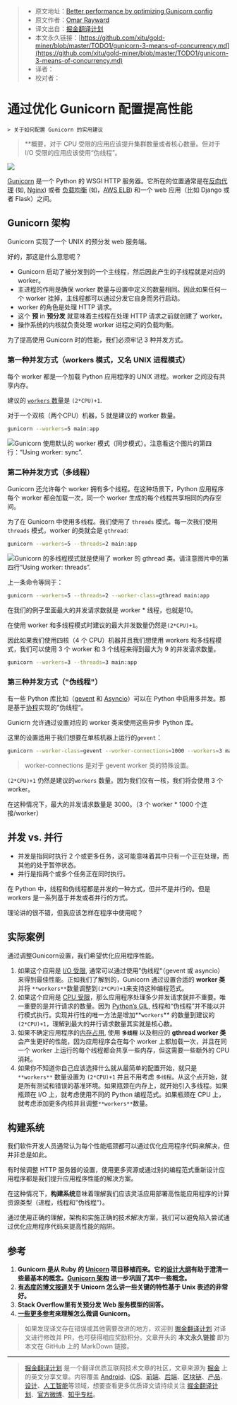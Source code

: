 > * 原文地址：[Better performance by optimizing Gunicorn config](https://medium.com/building-the-system/gunicorn-3-means-of-concurrency-efbb547674b7)
> * 原文作者：[Omar Rayward](https://medium.com/@orayward)
> * 译文出自：[掘金翻译计划](https://github.com/xitu/gold-miner)
> * 本文永久链接：[https://github.com/xitu/gold-miner/blob/master/TODO1/gunicorn-3-means-of-concurrency.md](https://github.com/xitu/gold-miner/blob/master/TODO1/gunicorn-3-means-of-concurrency.md)
> * 译者：
> * 校对者：

# 通过优化 Gunicorn 配置提高性能

	> 关于如何配置 Gunicorn 的实用建议

> **概要，对于 CPU 受限的应用应该提升集群数量或者核心数量。但对于 I/O 受限的应用应该使用“伪线程”。
> 
![](https://cdn-images-1.medium.com/max/3078/1*39XEUZgpoUUzahu7giTlAw.png)

[Gunicorn](http://gunicorn.org/) 是一个 Python 的 WSGI HTTP 服务器。它所在的位置通常是在[反向代理](https://en.wikipedia.org/wiki/Reverse_proxy) (如, [Nginx](https://docs.nginx.com/nginx/admin-guide/web-server/reverse-proxy/)) 或者 [负载均衡](https://f5.com/glossary/load-balancer) (如，[AWS ELB](https://aws.amazon.com/elasticloadbalancing/)) 和一个 web 应用（比如 Django 或者 Flask）之间。

## Gunicorn 架构

Gunicorn 实现了一个 UNIX 的预分发 web 服务端。

好的，那这是什么意思呢？

* Gunicorn 启动了被分发到的一个主线程，然后因此产生的子线程就是对应的 worker。
* 主进程的作用是确保 worker 数量与设置中定义的数量相同。因此如果任何一个 worker 挂掉，主线程都可以通过分发它自身而另行启动。
* worker 的角色是处理 HTTP 请求。
* 这个 **预** in **预分发** 就意味着主线程在处理 HTTP 请求之前就创建了 worker。
* 操作系统的内核就负责处理 worker 进程之间的负载均衡。

为了提高使用 Gunicorn 时的性能，我们必须牢记 3 种并发方式。

### 第一种并发方式（workers 模式，又名 UNIX 进程模式）

每个 worker 都是一个加载 Python 应用程序的 UNIX 进程。worker 之间没有共享内存。

建议的 [`workers` 数量](http://docs.gunicorn.org/en/latest/design.html#how-many-workers)是 `(2*CPU)+1`.

对于一个双核（两个CPU）机器，5 就是建议的 worker 数量。

```bash
gunicorn --workers=5 main:app
```

![Gunicorn 使用默认的 worker 模式（同步模式）。注意看这个图片的第四行：“Using worker: sync”.](https://cdn-images-1.medium.com/max/2818/1*QbgEx24X6sZ204k5HOs3WA.png)

### 第二种并发方式（多线程）

Gunicorn 还允许每个 worker 拥有多个线程。在这种场景下，Python 应用程序每个 worker 都会加载一次，同一个 worker 生成的每个线程共享相同的内存空间。

为了在 Gunicorn 中使用多线程。我们使用了 `threads` 模式。每一次我们使用 `threads` 模式，worker 的类就会是 `gthread`:

```bash
gunicorn --workers=5 --threads=2 main:app
```

![Gunicorn 的多线程模式就是使用了 worker 的 gthread 类。请注意图片中的第四行“Using worker: threads”.](https://cdn-images-1.medium.com/max/2786/1*hkpM7HoS_4PClLOVH9lCew.png)

上一条命令等同于：

```bash
gunicorn --workers=5 --threads=2 --worker-class=gthread main:app
```

在我们的例子里面最大的并发请求数就是 worker * 线程，也就是10。

在使用 worker 和多线程模式时建议的最大并发数量仍然是`(2*CPU)+1`。

因此如果我们使用四核（4 个 CPU）机器并且我们想使用 workers 和多线程模式，我们可以使用 3 个 worker 和 3 个线程来得到最大为 9 的并发请求数量。

```bash
gunicorn --workers=3 --threads=3 main:app
```

### 第三种并发方式（"伪线程"）

有一些 Python 库比如（[gevent](http://www.gevent.org/) 和 [Asyncio](https://docs.python.org/3/library/asyncio.html)）可以在 Python 中启用多并发。那是基于[协程](https://en.wikipedia.org/wiki/Coroutine)实现的”伪线程“。

Gunicrn 允许通过设置对应的 worker 类来使用这些异步 Python 库。

这里的设置适用于我们想要在单核机器上运行的`gevent`：

```bash
gunicorn --worker-class=gevent --worker-connections=1000 --workers=3 main:app
```

> worker-connections 是对于 gevent worker 类的特殊设置。

`(2*CPU)+1` 仍然是建议的`workers` 数量。因为我们仅有一核，我们将会使用 3 个worker。

在这种情况下，最大的并发请求数量是 3000。（3 个 worker * 1000 个连接/worker）

## 并发 vs. 并行

* 并发是指同时执行 2 个或更多任务，这可能意味着其中只有一个正在处理，而其他的处于暂停状态。
* 并行是指两个或多个任务正在同时执行。

在 Python 中，线程和伪线程都是并发的一种方式，但并不是并行的。但是 workers 是一系列基于并发或者并行的方式。

理论讲的很不错，但我应该怎样在程序中使用呢？

## 实际案例

通过调整Gunicorn设置，我们希望优化应用程序性能。

 1. 如果这个应用是 [I/O 受限](https://en.wikipedia.org/wiki/I/O_bound), 通常可以通过使用”伪线程“（gevent 或 asyncio）来得到最佳性能。正如我们了解到的，Gunicorn 通过设置合适的 **worker 类** 并将 `**workers**`数量调整到`(2*CPU)+1`来支持这种编程范式。
 2. 如果这个应用是 [CPU 受限](https://en.wikipedia.org/wiki/CPU-bound)，那么应用程序处理多少并发请求就并不重要。唯一重要的是并行请求的数量。因为 [Python’s GIL](https://wiki.python.org/moin/GlobalInterpreterLock), 线程和“伪线程”并不能以并行模式执行。实现并行性的唯一方法是增加**`workers`** 的数量到建议的`(2*CPU)+1`，理解到最大的并行请求数量其实就是核心数。
 3. 如果不确定应用程序的[内存占用](https://en.wikipedia.org/wiki/Memory_footprint), 使用 **`多线程`** 以及相应的 **gthread worker 类** 会产生更好的性能，因为应用程序会在每个 worker 上都加载一次，并且在同一个 worker 上运行的每个线程都会共享一些内存，但这需要一些额外的 CPU 消耗。
 4. 如果你不知道你自己应该选择什么就从最简单的配置开始，就只是`**workers**` 数量设置为 `(2*CPU)+1` 并且不用考虑 `多线程`。从这个点开始，就是所有测试和错误的基准环境。如果瓶颈在内存上，就开始引入多线程。如果瓶颈在 I/O 上，就考虑使用不同的 Python 编程范式。如果瓶颈在 CPU 上，就考虑添加更多内核并且调整`**workers**`数量。

## 构建系统

我们软件开发人员通常认为每个性能瓶颈都可以通过优化应用程序代码来解决，但并非总是如此。

有时候调整 HTTP 服务器的设置，使用更多资源或通过别的编程范式重新设计应用程序都是我们提升应用程序性能的解决方案。

在这种情况下，**构建系统**意味着理解我们应该灵活应用部署高性能应用程序的计算资源类型（进程，线程和”伪线程“）。

通过使用正确的理解，架构和实施正确的技术解决方案，我们可以避免陷入尝试通过优化应用程序代码来提高性能的陷阱。

## 参考

 1. **Gunicorn 是从 Ruby 的 [Unicorn](https://bogomips.org/unicorn/) 项目移植而来。它的[设计大纲](https://bogomips.org/unicorn/DESIGN.html)有助于澄清一些最基本的概念。[Gunicorn 架构](http://docs.gunicorn.org/en/latest/design.html) 进一步巩固了其中一些概念。**
 2. **[有态度的博文报道](https://tomayko.com/blog/2009/unicorn-is-unix)关于 Unicorn 怎么讲一些关键的特性基于 Unix 表述的非常好。**
 3. **Stack Overflow里有关预分发 Web 服务模型的回答。**
 4. **[一些](https://github.com/benoitc/gunicorn/issues/1045)[更多](https://stackoverflow.com/questions/38425620/gunicorn-workers-and-threads)[参考](http://docs.gunicorn.org/en/stable/settings.html)来理解怎么微调 Gunicorn。**

> 如果发现译文存在错误或其他需要改进的地方，欢迎到 [掘金翻译计划](https://github.com/xitu/gold-miner) 对译文进行修改并 PR，也可获得相应奖励积分。文章开头的 **本文永久链接** 即为本文在 GitHub 上的 MarkDown 链接。

---

> [掘金翻译计划](https://github.com/xitu/gold-miner) 是一个翻译优质互联网技术文章的社区，文章来源为 [掘金](https://juejin.im) 上的英文分享文章。内容覆盖 [Android](https://github.com/xitu/gold-miner#android)、[iOS](https://github.com/xitu/gold-miner#ios)、[前端](https://github.com/xitu/gold-miner#前端)、[后端](https://github.com/xitu/gold-miner#后端)、[区块链](https://github.com/xitu/gold-miner#区块链)、[产品](https://github.com/xitu/gold-miner#产品)、[设计](https://github.com/xitu/gold-miner#设计)、[人工智能](https://github.com/xitu/gold-miner#人工智能)等领域，想要查看更多优质译文请持续关注 [掘金翻译计划](https://github.com/xitu/gold-miner)、[官方微博](http://weibo.com/juejinfanyi)、[知乎专栏](https://zhuanlan.zhihu.com/juejinfanyi)。
